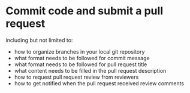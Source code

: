 # Commit code and submit a pull request

including but not limited to:

* how to organize branches in your local git repository
* what format needs to be followed for commit message
* what format needs to be followed for pull request title
* what content needs to be filled in the pull request description
* how to request pull request review from reviewers
* how to get notified when the pull request received review comments

